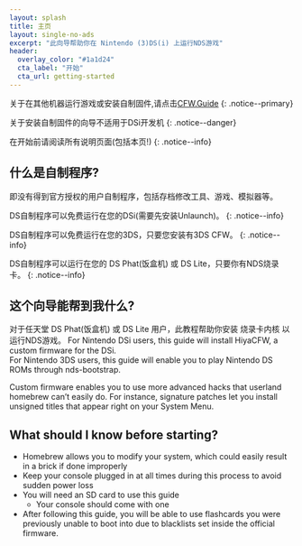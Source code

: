 ```yaml
---
layout: splash
title: 主页
layout: single-no-ads
excerpt: "此向导帮助你在 Nintendo (3)DS(i) 上运行NDS游戏"
header:
  overlay_color: "#1a1d24"
  cta_label: "开始"
  cta_url: getting-started
---
```

关于在其他机器运行游戏或安装自制固件,请点击[CFW.Guide](https://cfw.guide)
{: .notice--primary}

关于安装自制固件的向导不适用于DSi开发机
{: .notice--danger}

在开始前请阅读所有说明页面(包括本页!)
{: .notice--info}
## 什么是自制程序?

即没有得到官方授权的用户自制程序，包括存档修改工具、游戏、模拟器等。

DS自制程序可以免费运行在您的DSi(需要先安装Unlaunch)。
{: .notice--info}

DS自制程序可以免费运行在您的3DS，只要您安装有3DS CFW。
{: .notice--info}

DS自制程序可以运行在您的 DS Phat(饭盒机) 或 DS Lite，只要你有NDS烧录卡。
{: .notice--info}

## 这个向导能帮到我什么?

对于任天堂 DS Phat(饭盒机) 或 DS Lite 用户，此教程帮助你安装 烧录卡内核 以运行NDS游戏。 
For Nintendo DSi users, this guide will install HiyaCFW, a custom firmware for the DSi.      
For Nintendo 3DS users, this guide will enable you to play Nintendo DS ROMs through nds-bootstrap.

Custom firmware enables you to use more advanced hacks that userland homebrew can’t easily do. For instance, signature patches let you install unsigned titles that appear right on your System Menu.

## What should I know before starting?

- Homebrew allows you to modify your system, which could easily result in a brick if done improperly
- Keep your console plugged in at all times during this process to avoid sudden power loss
- You will need an SD card to use this guide
  - Your console should come with one
- After following this guide, you will be able to use flashcards you were previously unable to boot into due to blacklists set inside the official firmware.
